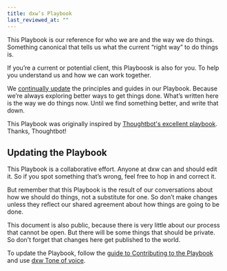 ```yaml
---
title: dxw’s Playbook
last_reviewed_at: ""
---
```


This Playbook is our reference for who we are and the way we do things.
Something canonical that tells us what the current “right way” to do things is.

If you’re a current or potential client, this Playboosk is also for you. To help
you understand us and how we can work together.

We [continually update](/contributing/managing-the-playbook/) the principles and
guides in our Playbook. Because we’re always exploring better ways to get things
done. What’s written here is the way we do things now. Until we find something
better, and write that down.

This Playbook was originally inspired by
[Thoughtbot's excellent playbook](https://playbook.thoughtbot.com/). Thanks,
Thoughtbot!

## Updating the Playbook

This Playbook is a collaborative effort. Anyone at dxw can and should edit it.
So if you spot something that’s wrong, feel free to hop in and correct it.

But remember that this Playbook is the result of our conversations about how we
should do things, not a substitute for one. So don’t make changes unless they
reflect our shared agreement about how things are going to be done.

This document is also public, because there is very little about our process
that cannot be open. But there will be some things that should be private. So
don't forget that changes here get published to the world.

To update the Playbook, follow the
[guide to Contributing to the Playbook](/contributing/) and use
[dxw Tone of voice](/work-we-do/tone-of-voice/).
